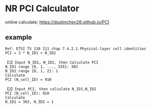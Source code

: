 # NR PCI Calculator
online calculate: https://dustinchen26.github.io/PCI

## example
```
Ref: ETSI TS 138 211 chap 7.4.2.1 Physical-layer cell identities
PCI = 3 * N_ID1 + N_ID2

【1】Input N_ID1, N_ID2, then Calculate PCI
N_ID1 range {0, 1, ..., 335}: 303
N_ID2 range {0, 1, 2}: 1
Calculate
PCI (N_cell_ID) = 910

【2】Input PCI, then calculate N_ID1,N_ID2
PCI (N_cell_ID): 910
Calculate
N_ID1 = 303, N_ID2 = 1
```